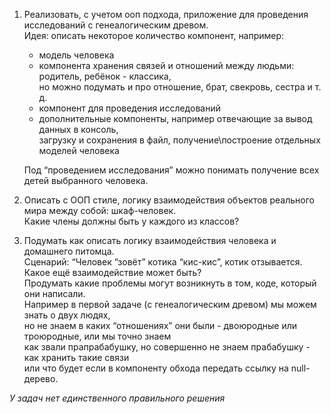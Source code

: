 1. Реализовать, с учетом ооп подхода, приложение для проведения исследований с генеалогическим древом.\
   Идея: описать некоторое количество компонент, например:
    * модель человека
    * компонента хранения связей и отношений между людьми: родитель, ребёнок - классика,\
      но можно подумать и про отношение, брат, свекровь, сестра и т. д.
    * компонент для проведения исследований
    * дополнительные компоненты, например отвечающие за вывод данных в консоль,\
      загрузку и сохранения в файл, получение\построение отдельных моделей человека

   Под “проведением исследования” можно понимать получение всех детей выбранного человека.


2. Описать с ООП стиле, логику взаимодействия объектов реального мира между собой: шкаф-человек.\
   Какие члены должны быть у каждого из классов?


3. Подумать как описать логику взаимодействия человека и домашнего питомца.\
   Сценарий: “Человек “зовёт” котика “кис-кис”, котик отзывается. Какое ещё взаимодействие может быть?\
   Продумать какие проблемы могут возникнуть в том, коде, который они написали.\
   Например в первой задаче (с генеалогическим древом) мы можем знать о двух людях,\
   но не знаем в каких “отношениях” они были - двоюродные или троюродные, или мы точно знаем\
   как звали прапрабабушку, но совершенно не знаем прабабушку - как хранить такие связи\
   или что будет если в компоненту обхода передать ссылку на null-дерево.

*У задач нет единственного правильного решения*